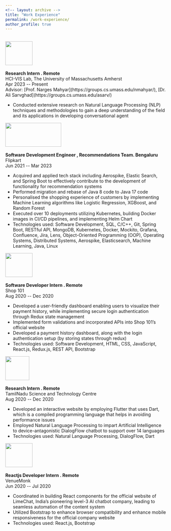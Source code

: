```yaml
---
<!-- layout: archive -->
title: "Work Experience"
permalink: /work-experience/
author_profile: true
---
```

<br>
<img width="85" height="75" src="https://nishtha777.github.io/images/UMass.jpg"/> <br>
<br>
<b>Research Intern . Remote</b> <br>
HCI-VIS Lab,  The University of Massachusetts Amherst <br>
Apr 2023 -- Present <br>
Advisor: [Prof. Narges Mahyar](https://groups.cs.umass.edu/nmahyar/), [Dr. Ali Sarvghad](https://groups.cs.umass.edu/asarv/) <br>

* Conducted extensive research on Natural Language Processing (NLP) techniques and methodologies to gain a deep understanding of the field and its applications in developing conversational agent <br>


<img width="175" height="75" src="https://nishtha777.github.io/images/Flipkart-Logo.jpg"/> <br>
<br>
<b>Software Development Engineer , Recommendations Team. Bengaluru </b> <br>
Flipkart <br>
Jun 2021 -- Mar 2023 <br>

* Acquired and applied tech stack including Aerospike, Elastic Search, and Spring Boot to effectively contribute to the development of functionality for recommendation systems <br>
* Performed migration and rebase of Java 8 code to Java 17 code <br>
* Personalised the shopping experience of customers by implementing Machine Learning algorithms like Logistic Regression, XGBoost, and Random Forest <br>
* Executed over 10 deployments utilizing Kubernetes, building Docker images in CI/CD pipelines, and implementing Helm Chart <br>
* Technologies used: Software Development, SQL, C/C++, Git, Spring Boot, RESTful API, MongoDB, Kubernetes, Docker, Mockito, Grafana, Confluence, Jira, Lens, Object-Oriented Programming (OOP), Operating Systems, Distributed Systems, Aerospike, Elasticsearch, Machine Learning, Java, Linux<br>


<img width="85" height="75" src="https://nishtha777.github.io/images/Shop1O1.jpg"/> <br>
<br>
<b>Software Developer Intern . Remote </b> <br>
Shop 101 <br>
Aug 2020 -- Dec 2020 <br>

* Developed a user-friendly dashboard enabling users to visualize their payment history, while implementing secure login authentication through Redux state management <br>
* Implemented form validations and incorporated APIs into Shop 101’s official website <br>
* Developed a payment history dashboard, along with the login authentication setup (by storing states through redux) <br>
* Technologies used: Software Development, HTML, CSS, JavaScript, React.js, Redux.js, REST API, Bootstrap<br>

<img width="75" height="75" src="https://nishtha777.github.io/images/tnstc.jpg"/> <br>
<br>
<b>Research Intern . Remote </b> <br>
TamilNadu Science and Technology Centre <br>
Aug 2020 -- Dec 2020 <br>
* Developed an interactive website by employing Flutter that uses Dart, which is a compiled programming
language that helps in avoiding performance issues <br>
* Employed Natural Language Processing to impart Artificial Intelligence to device-antagonistic DialogFlow
chatbot to support over 14 languages<br>
* Technologies used: Natural Language Processing, DialogFlow, Dart<br>

<img width="85" height="75" src="https://nishtha777.github.io/images/venuemonk.jpg"/> <br>
<br>
<b>Reactjs Developer Intern . Remote </b> <br>
VenueMonk <br>
Jun 2020 -- Jul 2020 <br>
* Coordinated in building React components for the official website of LimeChat, India’s pioneering level-3 AI chatbot company, leading to seamless automation of the content system <br>
* Utilized Bootstrap to enhance browser compatibility and enhance mobile responsiveness for the official company website <br>
* Technologies used: React.js, Bootstrap<br>


